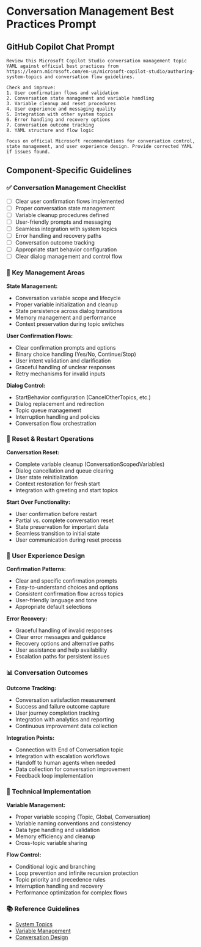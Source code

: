 # Conversation Management Best Practices Prompt

## GitHub Copilot Chat Prompt

```
Review this Microsoft Copilot Studio conversation management topic YAML against official best practices from https://learn.microsoft.com/en-us/microsoft-copilot-studio/authoring-system-topics and conversation flow guidelines.

Check and improve:
1. User confirmation flows and validation
2. Conversation state management and variable handling
3. Variable cleanup and reset procedures
4. User experience and messaging quality
5. Integration with other system topics
6. Error handling and recovery options
7. Conversation outcome tracking
8. YAML structure and flow logic

Focus on official Microsoft recommendations for conversation control, state management, and user experience design. Provide corrected YAML if issues found.
```

## Component-Specific Guidelines

### ✅ Conversation Management Checklist
- [ ] Clear user confirmation flows implemented
- [ ] Proper conversation state management
- [ ] Variable cleanup procedures defined
- [ ] User-friendly prompts and messaging
- [ ] Seamless integration with system topics
- [ ] Error handling and recovery paths
- [ ] Conversation outcome tracking
- [ ] Appropriate start behavior configuration
- [ ] Clear dialog management and control flow

### 🎯 Key Management Areas

**State Management:**
- Conversation variable scope and lifecycle
- Proper variable initialization and cleanup
- State persistence across dialog transitions
- Memory management and performance
- Context preservation during topic switches

**User Confirmation Flows:**
- Clear confirmation prompts and options
- Binary choice handling (Yes/No, Continue/Stop)
- User intent validation and clarification
- Graceful handling of unclear responses
- Retry mechanisms for invalid inputs

**Dialog Control:**
- StartBehavior configuration (CancelOtherTopics, etc.)
- Dialog replacement and redirection
- Topic queue management
- Interruption handling and policies
- Conversation flow orchestration

### 🔄 Reset & Restart Operations

**Conversation Reset:**
- Complete variable cleanup (ConversationScopedVariables)
- Dialog cancellation and queue clearing
- User state reinitialization
- Context restoration for fresh start
- Integration with greeting and start topics

**Start Over Functionality:**
- User confirmation before restart
- Partial vs. complete conversation reset
- State preservation for important data
- Seamless transition to initial state
- User communication during reset process

### 🎯 User Experience Design

**Confirmation Patterns:**
- Clear and specific confirmation prompts
- Easy-to-understand choices and options
- Consistent confirmation flow across topics
- User-friendly language and tone
- Appropriate default selections

**Error Recovery:**
- Graceful handling of invalid responses
- Clear error messages and guidance
- Recovery options and alternative paths
- User assistance and help availability
- Escalation paths for persistent issues

### 📊 Conversation Outcomes

**Outcome Tracking:**
- Conversation satisfaction measurement
- Success and failure outcome capture
- User journey completion tracking
- Integration with analytics and reporting
- Continuous improvement data collection

**Integration Points:**
- Connection with End of Conversation topic
- Integration with escalation workflows
- Handoff to human agents when needed
- Data collection for conversation improvement
- Feedback loop implementation

### 🔧 Technical Implementation

**Variable Management:**
- Proper variable scoping (Topic, Global, Conversation)
- Variable naming conventions and consistency
- Data type handling and validation
- Memory efficiency and cleanup
- Cross-topic variable sharing

**Flow Control:**
- Conditional logic and branching
- Loop prevention and infinite recursion protection
- Topic priority and precedence rules
- Interruption handling and recovery
- Performance optimization for complex flows

### 📚 Reference Guidelines
- [System Topics](https://learn.microsoft.com/en-us/microsoft-copilot-studio/authoring-system-topics)
- [Variable Management](https://learn.microsoft.com/en-us/microsoft-copilot-studio/authoring-variables)
- [Conversation Design](https://learn.microsoft.com/en-us/microsoft-copilot-studio/guidance/topic-authoring-best-practices)
